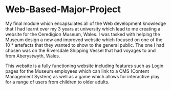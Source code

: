 # Web-Based-Major-Project
My final module which encapsulates all of the Web development knowledge that I had learnt over my 3 years at university which lead to me creating a website 
for the Ceredigion Museum, Wales. I was tasked with helping the Museum design a new and improved website which focused on one of the 10 * artefacts that they wanted to
show to the general public. The one I had chosen was on the Riversdale Shipping Vessel that had voyages to and from Aberystwyth, Wales. 

This website is a fully functioning website including features such as Login pages for the Museum employees which can link to a CMS (Content Management System)
as well as a game which allows for interactive play for a range of users from children to older adults. 
